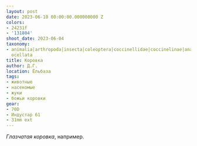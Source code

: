 ```yaml
---
layout: post
date: 2023-06-10 00:00:00.000000000 Z
colors:
- 24231f
- '131804'
shoot_date: 2023-06-04
taxonomy:
- animalia|arthropoda|insecta|coleoptera|coccinellidae|coccinelinae|anatis|anatis
  ocellata
title: Коровка
author: Д.Г.
location: Ёльбаза
tags:
- животные
- насекомые
- жуки
- божьи коровки
gear:
- 70D
- Индустар 61
- 31mm ext
---
```

_Глазчатая коровка_, например.

